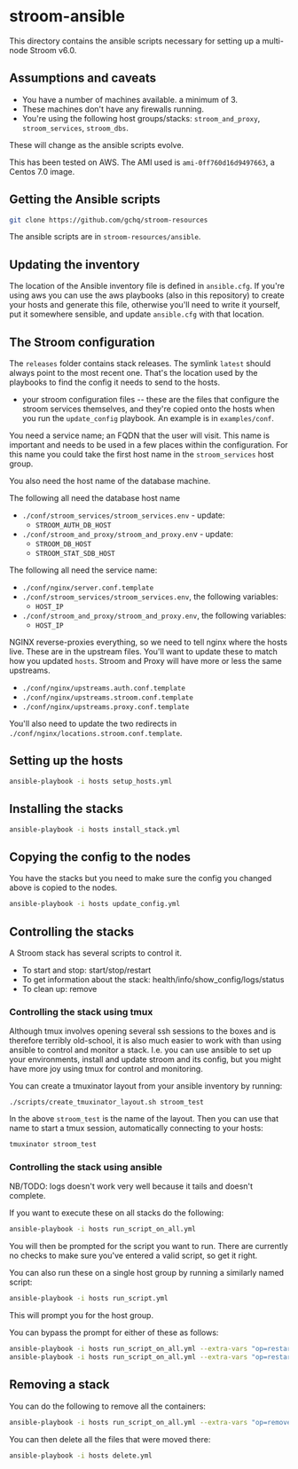 # stroom-ansible

This directory contains the ansible scripts necessary for setting up a multi-node Stroom v6.0.

## Assumptions and caveats

- You have a number of machines available. a minimum of 3.
- These machines don't have any firewalls running.
- You're using the following host groups/stacks: `stroom_and_proxy`, `stroom_services`, `stroom_dbs`.

These will change as the ansible scripts evolve.

This has been tested on AWS. The AMI used is `ami-0ff760d16d9497663`, a Centos 7.0 image.

## Getting the Ansible scripts

```sh
git clone https://github.com/gchq/stroom-resources
```

The ansible scripts are in `stroom-resources/ansible`.

 
## Updating the inventory

The location of the Ansible inventory file is defined in `ansible.cfg`. If you're using aws you can use the aws playbooks (also in this repository) to create your hosts and generate this file, otherwise you'll need to write it yourself, put it somewhere sensible, and update `ansible.cfg` with that location.

## The Stroom configuration
The `releases` folder contains stack releases. The symlink `latest` should always point to the most recent one. That's the location used by the playbooks to find the config it needs to send to the hosts.


 - your stroom configuration files -- these are the files that configure the stroom services themselves, and they're copied onto the hosts when you run the `update_config` playbook. An example is in `examples/conf`.

You need a service name; an FQDN that the user will visit. This name is important and needs to be used in a few places within the configuration. For this name you could take the first host name in the `stroom_services` host group.

You also need the host name of the database machine.

The following all need the database host name
 - `./conf/stroom_services/stroom_services.env` - update:
   - `STROOM_AUTH_DB_HOST`
 - `./conf/stroom_and_proxy/stroom_and_proxy.en`v - update:
   - `STROOM_DB_HOST`
   - `STROOM_STAT_SDB_HOST`

The following all need the service name:
 - `./conf/nginx/server.conf.template`
 - `./conf/stroom_services/stroom_services.env`, the following variables:
   - `HOST_IP`
 - `./conf/stroom_and_proxy/stroom_and_proxy.env`, the following variables:
   - `HOST_IP`

NGINX reverse-proxies everything, so we need to tell nginx where the hosts live. These are in the upstream files. You'll want to update these to match how you updated `hosts`. Stroom and Proxy will have more or less the same upstreams.
 - `./conf/nginx/upstreams.auth.conf.template`
 - `./conf/nginx/upstreams.stroom.conf.template`
 - `./conf/nginx/upstreams.proxy.conf.template`

You'll also need to update the two redirects in `./conf/nginx/locations.stroom.conf.template`.

## Setting up the hosts

```sh
ansible-playbook -i hosts setup_hosts.yml
```

## Installing the stacks

```sh
ansible-playbook -i hosts install_stack.yml
```

## Copying the config to the nodes

You have the stacks but you need to make sure the config you changed above is copied to the nodes. 
```sh
ansible-playbook -i hosts update_config.yml
```

## Controlling the stacks

A Stroom stack has several scripts to control it. 
 - To start and stop: start/stop/restart
 - To get information about the stack: health/info/show_config/logs/status
 - To clean up: remove

### Controlling the stack using tmux
Although tmux involves opening several ssh sessions to the boxes and is therefore terribly old-school, it is also much easier to work with than using ansible to control and monitor a stack. I.e. you can use ansible to set up your environments, install and update stroom and its config, but you might have more joy using tmux for control and monitoring.

You can create a tmuxinator layout from your ansible inventory by running:

``` 
./scripts/create_tmuxinator_layout.sh stroom_test
```
In the above `stroom_test` is the name of the layout. Then you can use that name to start a tmux session, automatically connecting to your hosts:

``` sh
tmuxinator stroom_test
```

### Controlling the stack using ansible
NB/TODO: logs doesn't work very well because it tails and doesn't complete.

If you want to execute these on all stacks do the following:
```sh
ansible-playbook -i hosts run_script_on_all.yml
```

You will then be prompted for the script you want to run. There are currently no checks to make sure you've entered a valid script, so get it right. 

You can also run these on a single host group by running a similarly named script:
```sh
ansible-playbook -i hosts run_script.yml
```

This will prompt you for the host group.

You can bypass the prompt for either of these as follows:
```sh
ansible-playbook -i hosts run_script_on_all.yml --extra-vars "op=restart"
ansible-playbook -i hosts run_script_on_all.yml --extra-vars "op=restart stack_type=stroom_services"
```

## Removing a stack
You can do the following to remove all the containers:
```sh
ansible-playbook -i hosts run_script_on_all.yml --extra-vars "op=remove"
```

You can then delete all the files that were moved there:
```sh
ansible-playbook -i hosts delete.yml
```

